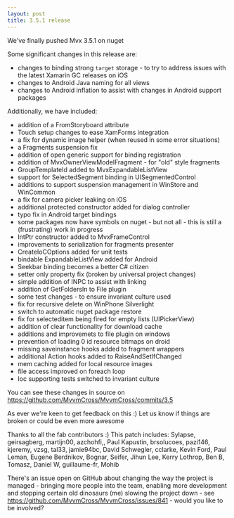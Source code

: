 ```yaml
---
layout: post
title: 3.5.1 release
---
```


We've finally pushed Mvx 3.5.1 on nuget

Some significant changes in this release are:

- changes to binding strong `target` storage - to try to address issues with the latest Xamarin GC releases on iOS
- changes to Android Java naming for all views
- changes to Android inflation to assist with changes in Android support packages


Additionally, we have included:

- addition of a FromStoryboard attribute
- Touch setup changes to ease XamForms integration
- a fix for dynamic image helper (when reused in some error situations)
- a Fragments suspension fix
- addition of open generic support for binding registration
- addition of MvxOwnerViewModelFragment - for "old" style fragments
- GroupTemplateId added to MvxExpandableListView
- support for SelectedSegment binding in UISegmentedControl
- additions to support suspension management in WinStore and WinCommon
- a fix for camera picker leaking on iOS
- additional protected constructor added for dialog controller
- typo fix in Android target bindings
- some packages now have symbols on nuget - but not all - this is still a (frustrating) work in progress
- IntPtr constructor added to MvxFrameControl
- improvements to serialization for fragments presenter
- CreateIoCOptions added for unit tests
- bindable ExpandableListView added for Android
- Seekbar binding becomes a better C# citizen
- setter only property fix (broken by universal project changes)
- simple addition of INPC to assist with linking
- addition of GetFoldersIn to File plugin
- some test changes - to ensure invariant culture used
- fix for recursive delete on WinPhone Silverlight
- switch to automatic nuget package restore
- fix for selecteditem being fired for empty lists (UIPickerView)
- addition of clear functionality for download cache
- additions and improvemets to file plugin on windows
- prevention of loading 0 id resource bitmaps on droid
- missing saveinstance hooks added to fragment wrappers
- additional Action hooks added to RaiseAndSetIfChanged
- mem caching added for local resource images
- file access improved on foreach loop
- Ioc supporting tests switched to invariant culture


You can see these changes in source on https://github.com/MvvmCross/MvvmCross/commits/3.5

As ever we're keen to get feedback on this :) Let us know if things are broken or could be even more awesome

Thanks to all the fab contributors :) This patch includes: Sylapse, geirsagberg, martijn00, azchohfi,, Paul Kapustin, brsolucoes, pazi146, kjeremy, vzsg, tal33, jamie94bc, David Schwegler, cclarke, Kevin Ford, Paul Leman, Eugene Berdnikov, Bognar, Seifer, Jihun Lee, Kerry Lothrop, Ben B, Tomasz, Daniel W, guillaume-fr, Mohib

There's an  issue open on GitHub about changing the way the project is managed - bringing more people into the team, enabling more development and stopping certain old dinosaurs (me) slowing the project down - see https://github.com/MvvmCross/MvvmCross/issues/841 - would you like to be involved?
